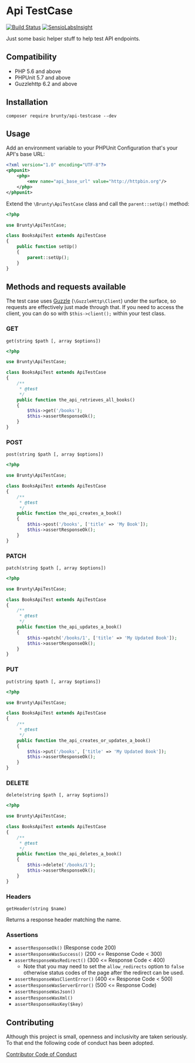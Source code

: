 # Api TestCase

[![Build Status](https://travis-ci.org/Brunty/api-testcase.svg?branch=master)](https://travis-ci.org/Brunty/api-testcase) [![SensioLabsInsight](https://insight.sensiolabs.com/projects/53748ffe-c2de-48f6-b0be-fffa9af7c39e/mini.png)](https://insight.sensiolabs.com/projects/53748ffe-c2de-48f6-b0be-fffa9af7c39e)

Just some basic helper stuff to help test API endpoints.

## Compatibility

* PHP 5.6 and above
* PHPUnit 5.7 and above
* Guzzlehttp 6.2 and above

## Installation

`composer require brunty/api-testcase --dev`

## Usage

Add an environment variable to your PHPUnit Configuration that's your API's base URL:

```xml
<?xml version="1.0" encoding="UTF-8"?>
<phpunit>
    <php>
        <env name="api_base_url" value="http://httpbin.org"/>
    </php>
</phpunit>
```

Extend the `\Brunty\ApiTestCase` class and call the `parent::setUp()` method:

```php
<?php

use Brunty\ApiTestCase;

class BooksApiTest extends ApiTestCase
{
    public function setUp()
    {
        parent::setUp();
    }
}
```

## Methods and requests available

The test case uses [Guzzle](http://docs.guzzlephp.org/en/latest/index.html) (`\GuzzleHttp\Client`) under the surface, so requests are effectively just made through that. If you need to access the client, you can do so with `$this->client();` within your test class.

### GET

`get(string $path [, array $options])`

```php
<?php

use Brunty\ApiTestCase;

class BooksApiTest extends ApiTestCase
{
    /**
     * @test
     */
    public function the_api_retrieves_all_books()
    {
        $this->get('/books');
        $this->assertResponseOk();
    }
}
```

### POST

`post(string $path [, array $options])`

```php
<?php

use Brunty\ApiTestCase;

class BooksApiTest extends ApiTestCase
{
    /**
     * @test
     */
    public function the_api_creates_a_book()
    {
        $this->post('/books', ['title' => 'My Book']);
        $this->assertResponseOk();
    }
}
```

### PATCH

`patch(string $path [, array $options])`

```php
<?php

use Brunty\ApiTestCase;

class BooksApiTest extends ApiTestCase
{
    /**
     * @test
     */
    public function the_api_updates_a_book()
    {
        $this->patch('/books/1', ['title' => 'My Updated Book']);
        $this->assertResponseOk();
    }
}
```

### PUT

`put(string $path [, array $options])`

```php
<?php

use Brunty\ApiTestCase;

class BooksApiTest extends ApiTestCase
{
    /**
     * @test
     */
    public function the_api_creates_or_updates_a_book()
    {
        $this->put('/books', ['title' => 'My Updated Book']);
        $this->assertResponseOk();
    }
}
```

### DELETE

`delete(string $path [, array $options])`

```php
<?php

use Brunty\ApiTestCase;

class BooksApiTest extends ApiTestCase
{
    /**
     * @test
     */
    public function the_api_deletes_a_book()
    {
        $this->delete('/books/1');
        $this->assertResponseOk();
    }
}
```

### Headers

`getHeader(string $name)`

Returns a response header matching the name.

### Assertions

* `assertResponseOk()` (Response code 200)
* `assertResponseWasSuccess()` (200 <= Response Code < 300)
* `assertResponseWasRedirect()` (300 <= Response Code < 400)
  * Note that you may need to set the `allow_redirects` option to `false` otherwise status codes of the page after the redirect can be used. 
* `assertResponseWasClientError()` (400 <= Response Code < 500)
* `assertResponseWasServerError()` (500 <= Response Code)
* `assertResponseWasJson()`
* `assertResponseWasXml()`
* `assertResponseHasKey($key)`

## Contributing

Although this project is small, openness and inclusivity are taken seriously. To that end the following code of conduct has been adopted.

[Contributor Code of Conduct](CONTRIBUTING.md)
